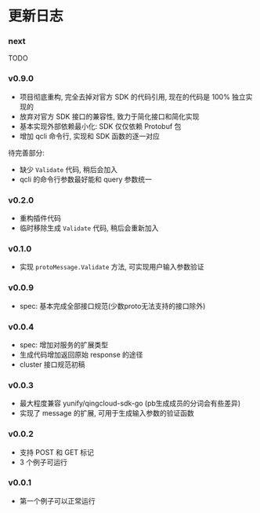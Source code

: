 # 更新日志

### next

TODO

### v0.9.0

- 项目彻底重构, 完全去掉对官方 SDK 的代码引用, 现在的代码是 100% 独立实现的
- 放弃对官方 SDK 接口的兼容性, 致力于简化接口和简化实现
- 基本实现外部依赖最小化: SDK 仅仅依赖 Protobuf 包
- 增加 qcli 命令行, 实现和 SDK 函数的逐一对应

待完善部分:

- 缺少 `Validate` 代码, 稍后会加入
- qcli 的命令行参数最好能和 query 参数统一

### v0.2.0

- 重构插件代码
- 临时移除生成 `Validate` 代码, 稍后会重新加入

### v0.1.0

- 实现 `protoMessage.Validate` 方法, 可实现用户输入参数验证

### v0.0.9

- spec: 基本完成全部接口规范(少数proto无法支持的接口除外)

### v0.0.4

- spec: 增加对服务的扩展类型
- 生成代码增加返回原始 response 的途径
- cluster 接口规范初稿

### v0.0.3

- 最大程度兼容 yunify/qingcloud-sdk-go (pb生成成员的分词会有些差异)
- 实现了 message 的扩展, 可用于生成输入参数的验证函数

### v0.0.2

- 支持 POST 和 GET 标记
- 3 个例子可运行

### v0.0.1

- 第一个例子可以正常运行
